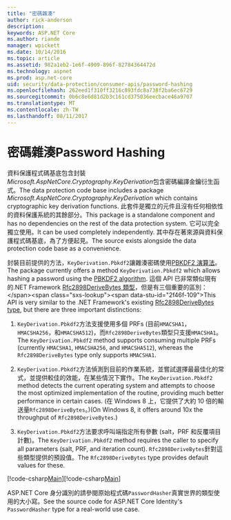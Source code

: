 ```yaml
---
title: "密碼雜湊"
author: rick-anderson
description: 
keywords: ASP.NET Core
ms.author: riande
manager: wpickett
ms.date: 10/14/2016
ms.topic: article
ms.assetid: 982a1eb2-1e6f-4909-896f-82784364472d
ms.technology: aspnet
ms.prod: asp.net-core
uid: security/data-protection/consumer-apis/password-hashing
ms.openlocfilehash: 262eed1f310ff3216c893fdc8a738f2ba6ec6729
ms.sourcegitcommit: 0b6c8e6d81d2b3c161cd375036eecbace46a9707
ms.translationtype: MT
ms.contentlocale: zh-TW
ms.lasthandoff: 08/11/2017
---
```

# <a name="password-hashing"></a><span data-ttu-id="2f46f-103">密碼雜湊</span><span class="sxs-lookup"><span data-stu-id="2f46f-103">Password Hashing</span></span>

<span data-ttu-id="2f46f-104">資料保護程式碼基底包含封裝*Microsoft.AspNetCore.Cryptography.KeyDerivation*包含密碼編譯金鑰衍生函式。</span><span class="sxs-lookup"><span data-stu-id="2f46f-104">The data protection code base includes a package *Microsoft.AspNetCore.Cryptography.KeyDerivation* which contains cryptographic key derivation functions.</span></span> <span data-ttu-id="2f46f-105">此套件是獨立的元件且沒有任何相依性的資料保護系統的其餘部分。</span><span class="sxs-lookup"><span data-stu-id="2f46f-105">This package is a standalone component and has no dependencies on the rest of the data protection system.</span></span> <span data-ttu-id="2f46f-106">它可以完全獨立使用。</span><span class="sxs-lookup"><span data-stu-id="2f46f-106">It can be used completely independently.</span></span> <span data-ttu-id="2f46f-107">其中存在著來源與資料保護程式碼基底，為了方便起見。</span><span class="sxs-lookup"><span data-stu-id="2f46f-107">The source exists alongside the data protection code base as a convenience.</span></span>

<span data-ttu-id="2f46f-108">封裝目前提供的方法，`KeyDerivation.Pbkdf2`讓雜湊密碼使用[PBKDF2 演算法](https://tools.ietf.org/html/rfc2898#section-5.2)。</span><span class="sxs-lookup"><span data-stu-id="2f46f-108">The package currently offers a method `KeyDerivation.Pbkdf2` which allows hashing a password using the [PBKDF2 algorithm](https://tools.ietf.org/html/rfc2898#section-5.2).</span></span> <span data-ttu-id="2f46f-109">這個 API 已非常類似現有的.NET Framework [Rfc2898DeriveBytes 類型](https://msdn.microsoft.com/library/System.Security.Cryptography.Rfc2898DeriveBytes(v=vs.110).aspx)，但是有三個重要的區別：</span><span class="sxs-lookup"><span data-stu-id="2f46f-109">This API is very similar to the .NET Framework's existing [Rfc2898DeriveBytes type](https://msdn.microsoft.com/library/System.Security.Cryptography.Rfc2898DeriveBytes(v=vs.110).aspx), but there are three important distinctions:</span></span>

1. <span data-ttu-id="2f46f-110">`KeyDerivation.Pbkdf2`方法支援使用多個 PRFs (目前`HMACSHA1`， `HMACSHA256`，和`HMACSHA512`)，而`Rfc2898DeriveBytes`類型只支援`HMACSHA1`。</span><span class="sxs-lookup"><span data-stu-id="2f46f-110">The `KeyDerivation.Pbkdf2` method supports consuming multiple PRFs (currently `HMACSHA1`, `HMACSHA256`, and `HMACSHA512`), whereas the `Rfc2898DeriveBytes` type only supports `HMACSHA1`.</span></span>

2. <span data-ttu-id="2f46f-111">`KeyDerivation.Pbkdf2`方法偵測到目前的作業系統，並嘗試選擇最最佳化的常式，並提供較佳的效能，在某些情況下實作。</span><span class="sxs-lookup"><span data-stu-id="2f46f-111">The `KeyDerivation.Pbkdf2` method detects the current operating system and attempts to choose the most optimized implementation of the routine, providing much better performance in certain cases.</span></span> <span data-ttu-id="2f46f-112">(在 Windows 8 上，它提供了大約 10 倍的輸送量`Rfc2898DeriveBytes`。)</span><span class="sxs-lookup"><span data-stu-id="2f46f-112">(On Windows 8, it offers around 10x the throughput of `Rfc2898DeriveBytes`.)</span></span>

3. <span data-ttu-id="2f46f-113">`KeyDerivation.Pbkdf2`方法要求呼叫端指定所有參數 (salt，PRF 和反覆項目計數)。</span><span class="sxs-lookup"><span data-stu-id="2f46f-113">The `KeyDerivation.Pbkdf2` method requires the caller to specify all parameters (salt, PRF, and iteration count).</span></span> <span data-ttu-id="2f46f-114">`Rfc2898DeriveBytes`針對這些類型提供的預設值。</span><span class="sxs-lookup"><span data-stu-id="2f46f-114">The `Rfc2898DeriveBytes` type provides default values for these.</span></span>

<span data-ttu-id="2f46f-115">[!code-csharp[Main](password-hashing/samples/passwordhasher.cs)]</span><span class="sxs-lookup"><span data-stu-id="2f46f-115">[!code-csharp[Main](password-hashing/samples/passwordhasher.cs)]</span></span>

<span data-ttu-id="2f46f-116">ASP.NET Core 身分識別的請參閱原始程式碼`PasswordHasher`真實世界的類型使用的大小寫。</span><span class="sxs-lookup"><span data-stu-id="2f46f-116">See the source code for ASP.NET Core Identity's `PasswordHasher` type for a real-world use case.</span></span>
